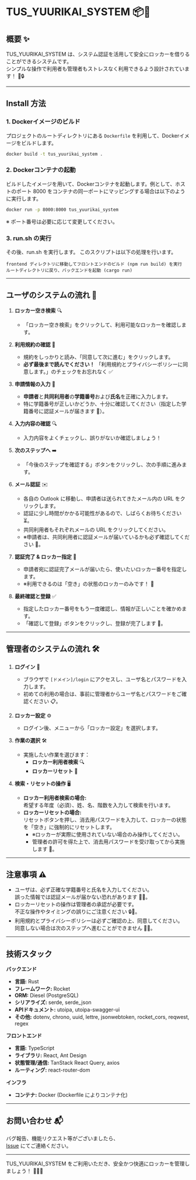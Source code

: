 # TUS_YUURIKAI_SYSTEM 📦🔑

## 概要 ✨
TUS_YUURIKAI_SYSTEM は、システム認証を活用して安全にロッカーを借りることができるシステムです。  
シンプルな操作で利用者も管理者もストレスなく利用できるよう設計されています！ 🚀🔒

---
## Install 方法

### 1. Dockerイメージのビルド

プロジェクトのルートディレクトリにある `Dockerfile` を利用して、Dockerイメージをビルドします。

```sh
docker build -t tus_yuurikai_system .
```

### 2. Dockerコンテナの起動

ビルドしたイメージを用いて、Dockerコンテナを起動します。例として、ホストのポート 8000 をコンテナの同一ポートにマッピングする場合は以下のように実行します。

```sh
docker run -p 8000:8000 tus_yuurikai_system
```
※ ポート番号は必要に応じて変更してください。

### 3. run.sh の実行

その後、run.sh を実行します。
このスクリプトは以下の処理を行います。

    frontend ディレクトリに移動してフロントエンドのビルド (npm run build) を実行
    ルートディレクトリに戻り、バックエンドを起動 (cargo run)
    
---


## ユーザのシステムの流れ 👤

1. **ロッカー空き検索** 🔍  
   - 「ロッカー空き検索」をクリックして、利用可能なロッカーを確認します。

2. **利用規約の確認** 📄  
   - 規約をしっかりと読み、「同意して次に進む」をクリックします。  
   - **必ず最後まで読んでください！** 「利用規約とプライバシーポリシーに同意します。」のチェックをお忘れなく ✅

3. **申請情報の入力** 📝  
   - **申請者**と**共同利用者**の**学籍番号**および**氏名**を正確に入力します。  
   - 特に学籍番号が正しいかどうか、十分に確認してください（指定した学籍番号に認証メールが届きます 📧）。

4. **入力内容の確認** 🔍  
   - 入力内容をよくチェックし、誤りがないか確認しましょう！

5. **次のステップへ** ➡️  
   - 「今後のステップを確認する」ボタンをクリックし、次の手順に進みます。

6. **メール認証** ✉️  
   - 各自の Outlook に移動し、申請者は送られてきたメール内の URL をクリックします。  
   - 認証に少し時間がかかる可能性があるので、しばらくお待ちください ⏳。  
   - 共同利用者もそれぞれメールの URL をクリックしてください。  
   - ※申請者は、共同利用者に認証メールが届いているかも必ず確認してください 👀。

7. **認証完了 & ロッカー指定** 🔑  
   - 申請者宛に認証完了メールが届いたら、使いたいロッカー番号を指定します。  
   - ※利用できるのは「空き」の状態のロッカーのみです！ 🚪

8. **最終確認と登録** ✅  
   - 指定したロッカー番号をもう一度確認し、情報が正しいことを確かめます。  
   - 「確認して登録」ボタンをクリックし、登録が完了します 🎉。

---

## 管理者のシステムの流れ 🛠️

1. **ログイン** 🔐  
   - ブラウザで `[ドメイン]/login` にアクセスし、ユーザ名とパスワードを入力します。  
   - 初めての利用の場合は、事前に管理者からユーザ名とパスワードをご確認ください 📋。

2. **ロッカー設定** ⚙️  
   - ログイン後、メニューから「ロッカー設定」を選択します。

3. **作業の選択** 🛠️  
   - 実施したい作業を選びます：  
     - **ロッカー利用者検索** 🔍  
     - **ロッカーリセット** 🔄

4. **検索・リセットの操作** 🖥️  
   - **ロッカー利用者検索の場合:**  
     希望する年度（必須）、姓、名、階数を入力して検索を行います。  
   - **ロッカーリセットの場合:**  
     リセットボタンを押し、消去用パスワードを入力して、ロッカーの状態を「空き」に強制的にリセットします。  
     - ※ロッカーが実際に使用されていない場合のみ操作してください。  
     - 管理者の許可を得た上で、消去用パスワードを受け取ってから実施します 🔑。

---

## 注意事項 ⚠️

- ユーザは、必ず正確な学籍番号と氏名を入力してください。  
  誤った情報では認証メールが届かない恐れがあります 📧❌。
- ロッカーリセットの操作は管理者の承認が必要です。  
  不正な操作やタイミングの誤りにご注意ください 🔒🚫。
- 利用規約とプライバシーポリシーは必ずご確認の上、同意してください。  
  同意しない場合は次のステップへ進むことができません 📜✅。

---

## 技術スタック

**バックエンド**  
- **言語:** Rust  
- **フレームワーク:** Rocket  
- **ORM:** Diesel (PostgreSQL)  
- **シリアライズ:** serde, serde_json  
- **APIドキュメント:** utoipa, utoipa-swagger-ui  
- **その他:** dotenv, chrono, uuid, lettre, jsonwebtoken, rocket_cors, reqwest, regex

**フロントエンド**  
- **言語:** TypeScript  
- **ライブラリ:** React, Ant Design  
- **状態管理/通信:** TanStack React Query, axios  
- **ルーティング:** react-router-dom  

**インフラ**  
- **コンテナ:** Docker (Dockerfile によりコンテナ化)

---


## お問い合わせ 📬

バグ報告、機能リクエスト等がございましたら、  
[Issue](https://github.com/Lit-innosence/tus_yuurikai_system/issues) にてご連絡ください。  

---

TUS_YUURIKAI_SYSTEM をご利用いただき、安全かつ快適にロッカーを管理しましょう！ 🎉🔑🚀
